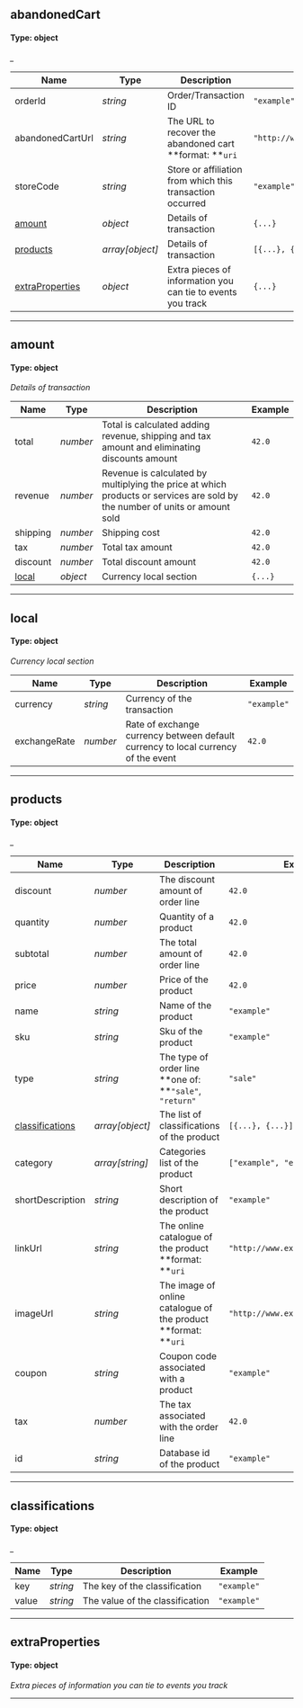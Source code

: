 ## abandonedCart

#### Type: object

*_*

| Name    | Type    | Description | Example |
| ------- | ------- | ----------- | ------- |
| orderId | *string* | Order/Transaction ID | `"example"` |
| abandonedCartUrl | *string* | The URL to recover the abandoned cart<br/>**format: **`uri` | `"http://www.example.com/example"` |
| storeCode | *string* | Store or affiliation from which this transaction occurred | `"example"` |
| [amount](#amount) | *object* | Details of transaction | `{...}` |
| [products](#products) | *array[object]* | Details of transaction | `[{...}, {...}]` |
| [extraProperties](#extraproperties) | *object* | Extra pieces of information you can tie to events you track | `{...}` |

*****

## amount

#### Type: object

*Details of transaction*

| Name    | Type    | Description | Example |
| ------- | ------- | ----------- | ------- |
| total | *number* | Total is calculated adding revenue, shipping and tax amount and eliminating discounts amount | `42.0` |
| revenue | *number* | Revenue is calculated by multiplying the price at which products or services are sold by the number of units or amount sold | `42.0` |
| shipping | *number* | Shipping cost | `42.0` |
| tax | *number* | Total tax amount | `42.0` |
| discount | *number* | Total discount amount | `42.0` |
| [local](#local) | *object* | Currency local section | `{...}` |

*****

## local

#### Type: object

*Currency local section*

| Name    | Type    | Description | Example |
| ------- | ------- | ----------- | ------- |
| currency | *string* | Currency of the transaction | `"example"` |
| exchangeRate | *number* | Rate of exchange currency between default currency to local currency of the event | `42.0` |

*****

## products

#### Type: object

*_*

| Name    | Type    | Description | Example |
| ------- | ------- | ----------- | ------- |
| discount | *number* | The discount amount of order line | `42.0` |
| quantity | *number* | Quantity of a product | `42.0` |
| subtotal | *number* | The total amount of order line | `42.0` |
| price | *number* | Price of the product | `42.0` |
| name | *string* | Name of the product | `"example"` |
| sku | *string* | Sku of the product | `"example"` |
| type | *string* | The type of order line<br/>**one of: **`"sale"`, `"return"` | `"sale"` |
| [classifications](#classifications) | *array[object]* | The list of classifications of the product | `[{...}, {...}]` |
| category | *array[string]* | Categories list of the product | `["example", "example"]` |
| shortDescription | *string* | Short description of the product | `"example"` |
| linkUrl | *string* | The online catalogue of the product<br/>**format: **`uri` | `"http://www.example.com/example"` |
| imageUrl | *string* | The image of online catalogue of the product<br/>**format: **`uri` | `"http://www.example.com/example"` |
| coupon | *string* | Coupon code associated with a product | `"example"` |
| tax | *number* | The tax associated with the order line | `42.0` |
| id | *string* | Database id of the product | `"example"` |

*****

## classifications

#### Type: object

*_*

| Name    | Type    | Description | Example |
| ------- | ------- | ----------- | ------- |
| key | *string* | The key of the classification | `"example"` |
| value | *string* | The value of the classification | `"example"` |

*****

## extraProperties

#### Type: object

*Extra pieces of information you can tie to events you track*


*****
